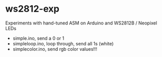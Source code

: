 ws2812-exp
==========

Experiments with hand-tuned ASM on Arduino and WS2812B / Neopixel LEDs

* simple.ino, send a 0 or 1
* simpleloop.ino, loop through, send all 1s (white)
* simplecolor.ino, send rgb color values!!!
